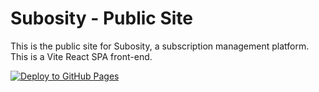 # Subosity - Public Site

This is the public site for Subosity, a subscription management platform. This is a Vite React SPA front-end.

[![Deploy to GitHub Pages](https://github.com/Subosity/subosity.github.io/actions/workflows/build-and-deploy.yaml/badge.svg)](https://github.com/subosity/subosity.github.io/actions/workflows/build-and-deploy.yaml)
